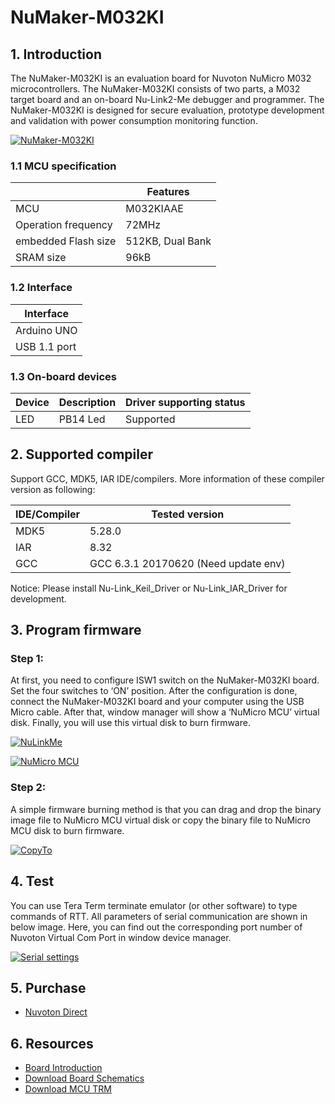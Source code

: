 ﻿# NuMaker-M032KI

## 1. Introduction

The NuMaker-M032KI is an evaluation board for Nuvoton NuMicro M032 microcontrollers. The NuMaker-M032KI consists of two parts, a M032 target board and an on-board Nu-Link2-Me debugger and programmer. The NuMaker-M032KI is designed for secure evaluation, prototype development and validation with power consumption monitoring function.

[![NuMaker-M032KI](https://i.imgur.com/6SEc2Aa.png "NuMaker-M032KI")](https://i.imgur.com/uncXX0g.jpg "NuMaker-M032KI")

### 1.1 MCU specification

|  | Features |
| -- | -- |
| MCU | M032KIAAE |
| Operation frequency | 72MHz |
| embedded Flash size | 512KB, Dual Bank |
| SRAM size | 96kB |

### 1.2 Interface

| Interface |
| -- |
| Arduino UNO |
| USB 1.1 port |

### 1.3 On-board devices

| Device | Description | Driver supporting status |
| -- | -- | -- |
| LED | PB14 Led | Supported

## 2. Supported compiler

Support GCC, MDK5, IAR IDE/compilers. More information of these compiler version as following:

| IDE/Compiler  | Tested version                    |
| ---------- | ------------------------------------ |
| MDK5       | 5.28.0                               |
| IAR        | 8.32                                 |
| GCC        | GCC 6.3.1 20170620 (Need update env) |

Notice: Please install Nu-Link_Keil_Driver or Nu-Link_IAR_Driver for development.

## 3. Program firmware

### Step 1:

At first, you need to configure ISW1 switch on the NuMaker-M032KI board. Set the four switches to ‘ON’ position. After the configuration is done, connect the NuMaker-M032KI board and your computer using the USB Micro cable. After that, window manager will show a ‘NuMicro MCU’ virtual disk. Finally, you will use this virtual disk to burn firmware.

[![NuLinkMe](https://i.imgur.com/us0Fhhu.png "NuLinkMe")](https://i.imgur.com/us0Fhhu.png "NuLinkMe")

[![NuMicro MCU](https://i.imgur.com/lWnNtpM.png "NuMicro MCU")](https://i.imgur.com/lWnNtpM.png "NuMicro MCU")

### Step 2:

A simple firmware burning method is that you can drag and drop the binary image file to NuMicro MCU virtual disk or copy the binary file to NuMicro MCU disk to burn firmware.

[![CopyTo](https://i.imgur.com/6NfGS7m.png "CopyTo")](https://i.imgur.com/6NfGS7m.png "CopyTo")


## 4. Test

You can use Tera Term terminate emulator (or other software) to type commands of RTT. All parameters of serial communication are shown in below image. Here, you can find out the corresponding port number of Nuvoton Virtual Com Port in window device manager.

[![Serial settings](https://i.imgur.com/5NYuSNM.png "Serial settings")](https://i.imgur.com/5NYuSNM.png "Serial settings")

## 5. Purchase
* [Nuvoton Direct](https://direct.nuvoton.com/en/numaker-m032ki)

## 6. Resources
* [Board Introduction](https://www.nuvoton.com/board/numaker-m032ki/?index=2)
* [Download Board Schematics](https://www.nuvoton.com/resource-download.jsp?tp_GUID=UG0120191106152943)
* [Download MCU TRM](https://www.nuvoton.com/resource-download.jsp?tp_GUID=DA05-M031)
